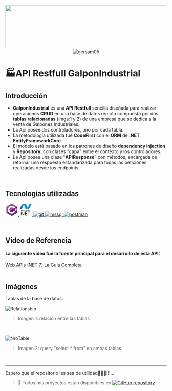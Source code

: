 <p align="center">
  <img width="626" height="134" src="https://github.com/GerSam05/GalponIndustrial/assets/146037370/6623ae64-08b3-46f2-b04b-74edfbade9e8"><br>
  <img src="https://komarev.com/ghpvc/?username=gersam05&label=Profile%20views&color=0e75b6&style=flat" alt="gersam05" />
</p>


# 🏭API Restfull GalponIndustrial 

## Introducción
- **GalponIndustrial** es una **API Restfull** sencilla diseñada para realizar operaciones **CRUD** en una base de datos remota compuesta por dos **tablas relacionadas** (imgs:1 y 2) de una empresa que se dedica a la venta de Galpones Industriales.
- La Api posee dos controladores, uno por cada tabla.
- La metodología utilizada fué **CodeFirst** con el **ORM** de **.NET EntityFrameworkCore**.
- El modelo está basado en los patrones de diseño **dependency injection** y **Repository**, con clases "capa" entre el contexto y los controladores.
- La Api posee una clase "**APIResponse**" con métodos, encargada de retornar una respuesta estandarizada para todas las peticiones realizadas desde los endpoints.

<br>

## Tecnologías utilizadas

<p align="left"> <a href="https://www.w3schools.com/cs/" target="_blank" rel="noreferrer"> <img src="https://raw.githubusercontent.com/devicons/devicon/master/icons/csharp/csharp-original.svg" alt="csharp" width="40" height="40"/> </a> <a href="https://dotnet.microsoft.com/" target="_blank" rel="noreferrer"> <img src="https://raw.githubusercontent.com/devicons/devicon/master/icons/dot-net/dot-net-original-wordmark.svg" alt="dotnet" width="40" height="40"/> </a> <a href="https://git-scm.com/" target="_blank" rel="noreferrer"> <img src="https://www.vectorlogo.zone/logos/git-scm/git-scm-icon.svg" alt="git" width="40" height="40"/> </a> <a href="https://www.microsoft.com/en-us/sql-server" target="_blank" rel="noreferrer"> <img src="https://www.svgrepo.com/show/303229/microsoft-sql-server-logo.svg" alt="mssql" width="40" height="40"/> </a> <a href="https://postman.com" target="_blank" rel="noreferrer"> <img src="https://www.vectorlogo.zone/logos/getpostman/getpostman-icon.svg" alt="postman" width="40" height="40"/> </a> </p>
<br>

## Video de Referencia
#### La siguiente video fué la fuente principal para el desarrollo de esta API:
[Web APIs (NET 7) La Guia Completa](https://www.youtube.com/watch?v=OuiExAqVapk)
<br><br>

## Imágenes

Tablas de la base de datos:

![Relationship](https://github.com/GerSam05/GalponIndustrial/assets/146037370/afa45692-8cd4-449c-9755-3971e419e7c9)
> Imagen 1: relación entre las tablas
<br>

![NroTable](https://github.com/GerSam05/GalponIndustrial/assets/146037370/934230e2-d086-4517-bc09-66536f14e273)
> Imagen 2: query "select * from" en ambas tablas.
<br>

---

Espero que el repositorio les sea de utilidad👍🏻💡!!!...
 
> 📁 Todos mis proyectos estan disponibles en [![GitHub repository](https://img.shields.io/badge/repository-github-orange)](https://github.com/GerSam05?tab=repositories)
